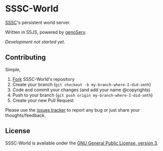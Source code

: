 SSSC-World
=======

[SSSC](https://github.com/teh-cmc/SSSC)'s persistent world server.

Written in SSJS, powered by [genoServ](https://github.com/teh-cmc/genoServ).

*Development not started yet.*

## Contributing

Simple,

1. [Fork](https://github.com/teh-cmc/SSSC-World/fork) SSSC-World's repository
2. Create your branch (`git checkout -b my-branch-where-I-did-smth`)
3. Code and commit your changes (and add your name @copyrights)
4. Push to your branch (`git push origin my-branch-where-I-did-smth`)
5. Create your new Pull Request

Please use the [issues tracker](issues) to report any bug or just share your thoughts/feedback.

## License

SSSC-World is available under the [GNU General Public License, version 3](COPYING).
